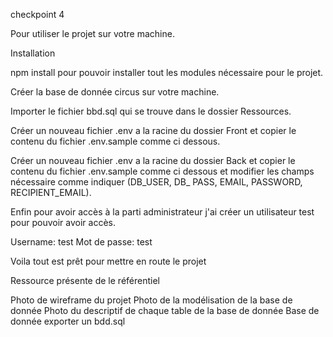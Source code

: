 checkpoint 4

Pour utiliser le projet sur votre machine. 

Installation 

npm install pour pouvoir installer tout les modules nécessaire pour le projet.

Créer la base de donnée circus sur votre machine.

Importer le fichier bbd.sql qui se trouve dans le dossier Ressources.

Créer un nouveau fichier .env a la racine du dossier Front et copier le contenu du fichier  .env.sample comme ci dessous.

<!-- //REACT_APP_API_URL = http://localhost:8000// -->

Créer un nouveau fichier .env a la racine du dossier Back et copier le contenu du fichier  .env.sample comme ci dessous et modifier les champs nécessaire comme indiquer (DB_USER, DB_ PASS, EMAIL, PASSWORD, RECIPIENT_EMAIL).

<!-- 
//DB_HOST=localhost
DB_PORT=3306
DB_USER=utilisateur mysql
DB_PASS=mot de passe utilisateur mysql
DB_NAME=circus
PORT=8000
CLIENT_APP_ORIGIN=http://localhost:3000
EMAIL=email configurer avec gmail (mettre la securité basse sur la boite mail)
PASSWORD=mot de passe boite mail
RECIPIENT_EMAIL=adress mail en copie  du mail// -->

Enfin pour avoir accès à la parti administrateur j'ai créer un utilisateur test pour pouvoir avoir accès.

Username: test
Mot de passe: test

Voila tout est prêt pour mettre en route le projet 


Ressource présente de le référentiel

Photo de wireframe du projet 
Photo de la modélisation de la base de donnée
Photo du descriptif de chaque table de la base de donnée
Base de donnée exporter un bdd.sql




